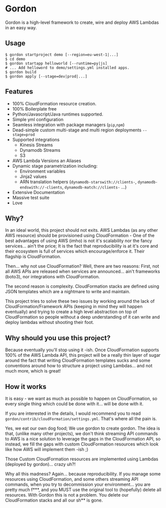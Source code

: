 Gordon
=========

Gordon is a high-level framework to create, wire and deploy AWS Lambdas in an easy way.

Usage
------
```shell
$ gordon startproject demo [--region=eu-west-1|...]
$ cd demo
$ gordon startapp helloworld [--runtime=py|js]
# ... Add helloword to demo/settings.yml installed apps.
$ gordon build
$ gordon apply [--stage=dev|prod|...]
```

Features
---------
* 100% CloudFormation resource creation.
* 100% Boilerplate free
* Python/Javascript/Java runtimes supported.
* Simple yml configuration
* Seamless integration with package managers (``pip``,``npm``)
* Dead-simple custom multi-stage and multi region deployments ``--stage=prod``
* Supported integrations
  * Kinesis Streams
  * Dynamodb Streams
  * S3
* AWS Lambda Versions an Aliases
* Dynamic stage parametrization including:
  * Environment variables
  * Jinja2 values
  * ARN translation helpers (``dynamodb-starswith://clients-``, ``dynamodb-endswith://-clients``, ``dynamodb-match://clients-`` ...)
* Extensive Documentation
* Massive test suite
* Love


Why?
------
In an ideal world, this project should not exits. AWS Lambdas (as any other AWS resource) should be provisioned using CloudFormation - One of the best advantages of using AWS (imho) is not it's scalability nor the fancy services... ain't the price; It is the fact that reproducibility is at it's core and their ecosystem is full of services which encourage/enforce it. Their flagship is CloudFormation.

Then... why not use CloudFormation? Well, there are two reasons: First, not all AWS APIs are released when services are announced... ain't frameworks (boto3), nor integrations with CloudFormation.

The second reason is complexity. CloudFormation stacks are defined using JSON templates which are a nightmare to write and maintain.

This project tries to solve these two issues by working around the lack of CloudFormation/Framework APIs (keeping in mind they will happen eventually) and trying to create a high level abstraction on top of CloudFormation so people without a deep understanding of it can write and deploy lambdas without shooting their foot.


Why should you use this project?
-----------------------------------
Because eventually you'll stop using it -ish. Once CloudFormation supports 100% of the AWS Lambda API, this project will be a really thin layer of sugar around the fact that writing CloudFormation templates sucks and some conventions around how to structure a project using Lambdas... and not much more, which is great!


How it works
-------------
It is easy - we want as much as possible to happen on CloudFormation, so every single thing which could be done with it... will be done with it.

If you are interested in the details, I would recommend you to read ``gordon/contrib/cloudFormation/settings.yml``. That's where all the pain is.

Yes, we eat our own dog food; We use gordon to create gordon. The idea is that, (unlike many other projects), we don't think streaming API commands to AWS is a nice solution to leverage the gaps in the CloudFormation API, so instead, we fill the gaps with custom CloudFormation resources which look like how AWS will implement them -ish ;)

Those Custom CloudFormation resources are implemented using Lambdas (deployed by gordon)... crazy uh?!

Why all this madness? Again... because reproducibility. If you manage some resources using CloudFormation, and some others streaming API commands, when you try to decommission your environment... you are pretty much f\*\*\*, and you MUST use the original tool to (hopefully) delete all resources. With Gordon this is not a problem. You delete our CloudFormation stacks and all our sh\*\* is gone.

